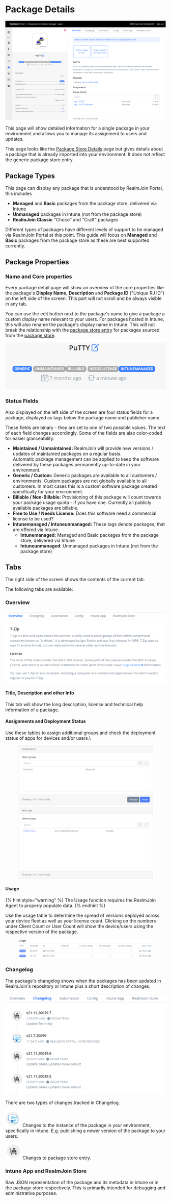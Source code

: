 # Package Details

![Package Details Page](<../../../.gitbook/assets/image (61).png>)

This page will show detailed information for a single package in your environment and allows you to manage its assignment to users and updates.

This page looks like the [Package Store Details](package-store/package-store-details.md) page but gives details about a package that is already imported into your environment. It does not reflect the generic package store entry.

## Package Types

This page can display any package that is understood by RealmJoin Portal, this includes

* **Managed** and **Basic** packages from the package store, delivered via Intune
* **Unmanaged** packages in Intune (not from the package store)
* **RealmJoin Classic** "Choco" and "Craft" packages

Different types of packages have different levels of support to be managed via RealmJoin Portal at this point. This guide will focus on **Managed** and **Basic** packages from the package store as these are best supported currently.

## Package Properties

### Name and Core properties

Every package detail page will show an overview of the core properties like the package's **Display Name**, **Description** and **Package ID** ("Unique RJ ID") on the left side of the screen. This part will not scroll and be always visible in any tab.

You can use the edit button next to the package's name to give a package a custom display name relevant to your users. For packages hosted in Intune, this will also rename the package's display name in Intune. This will not break the relationship with the [package store entry](package-store/package-store-details.md) for packages sourced from the [package store](package-store/).

![Package Name and Status](<../../../.gitbook/assets/image (106).png>)

### Status Fields

Also displayed on the left side of the screen are four status fields for a package, displayed as tags below the package name and publisher name.

These fields are binary - they are set to one of two possible values. The text of each field changes accordingly. Some of the fields are also color-coded for easier glanceability.

* **Maintained / Unmaintained:** RealmJoin will provide new versions / updates of maintained packages on a regular basis.\
  Automatic package management can be applied to keep the software delivered by these packages permanently up-to-date in your environment.
* **Generic / Custom:** Generic packages are available to all customers / environments. Custom packages are not globally available to all customers. In most cases this is a custom software package created specifically for your environment.
* **Billable / Non-Billable:** Provisioning of this package will count towards your package usage quota - if you have one. Currently all publicly available packages are billable.
* **Free to Use / Needs License:** Does this software need a commercial license to be used?
* **Intunemanaged / Intuneunmanaged:** These tags denote packages, that are offered via Intune.
  * **Intunemanaged**: Managed and Basic packages from the package store, delivered via Intune
  * **Intuneunmanaged**: Unmanaged packages in Intune (not from the package store)

## Tabs

The right side of the screen shows the contents of the current tab.

The following tabs are available:

### Overview

![Overview Tab](<../../../.gitbook/assets/image (160).png>)

#### Title, Description and other Info

This tab will show the long description, license and technical help information of a package.

#### Assignments and Deployment Status

Use these tables to assign additional groups and check the deployment status of apps for devices and/or users.\


<figure><img src="../../.gitbook/assets/image (16).png" alt=""><figcaption></figcaption></figure>

#### Usage

{% hint style="warning" %}
The Usage function requires the RealmJoin Agent to properly populate data.
{% endhint %}

Use the usage table to determine the spread of versions deployed across your device fleet as well as your license count. Clicking on the numbers under Client Count or User Count will show the device/users using the respective version of the package.

<figure><img src="../../.gitbook/assets/image (17).png" alt=""><figcaption></figcaption></figure>

### Changelog

The package's changelog shows when the packages has been updated in RealmJoin's repository or Intune plus a short description of changes.

![Package Changelog](<../../../.gitbook/assets/image (116).png>)

There are two types of changes tracked in Changelog.

![](<../../../.gitbook/assets/image (229).png>) Changes to the instance of the package in your environment, specifically in Intune. E.g. publishing a newer version of the package to your users.

![](<../../../.gitbook/assets/image (198).png>) Changes to package store entry.

### Intune App and RealmJoin Store

Raw JSON representation of the package and its metadata in Intune or in the package store respectively. This is primarily intended for debugging and administrative purposes.
